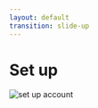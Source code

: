 ```yaml
---
layout: default
transition: slide-up
---
```


# Set up

![set up account](/images/developer_api_keys.png)

<style type="text/css">
.slidev-layout h1 + p {
  margin-top: -0.5rem;
  margin-bottom: 1rem;
  opacity: 1;
}
</style>

